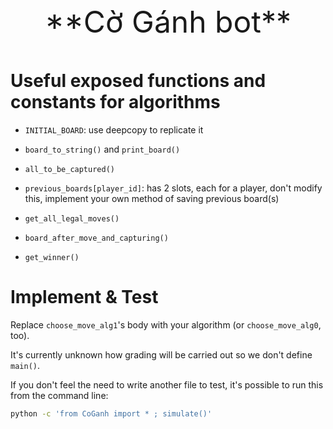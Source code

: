 <p align="center" style="font-size:xxx-large">
 **Cờ Gánh bot**
</p>

# Useful exposed functions and constants for algorithms

-   `INITIAL_BOARD`: use deepcopy to replicate it

-   `board_to_string()` and `print_board()`

-   `all_to_be_captured()`

-   `previous_boards[player_id]`: has 2 slots, each for a player, don't modify this,
    implement your own method of saving previous board(s)

-   `get_all_legal_moves()`

-   `board_after_move_and_capturing()`

-   `get_winner()`

# Implement & Test

Replace `choose_move_alg1`'s body with your algorithm (or `choose_move_alg0`, too).

It's currently unknown how grading will be carried out so we don't define `main()`.

If you don't feel the need to write another file to test, it's possible to run this from the command line:

```bash
python -c 'from CoGanh import * ; simulate()'
```
